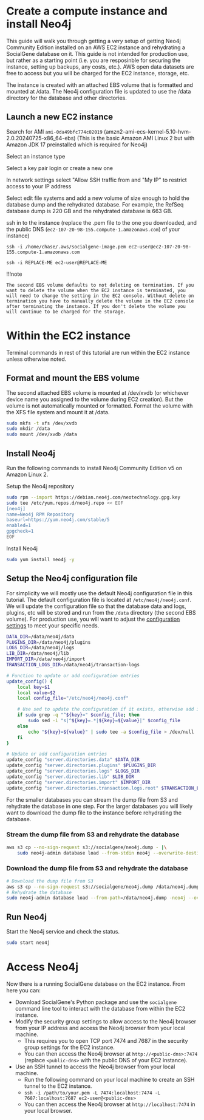 # Create a compute instance and install Neo4j

This guide will walk you through getting a *very* setup of getting Neo4j Community Edition installed on an AWS EC2 instance and rehydrating a SocialGene database on it. This guide is not intended for production use, but rather as a starting point (i.e. you are resposinble for securing the instance, setting up backups, any costs, etc.). AWS open data datasets are free to access but you will be charged for the EC2 instance, storage, etc.

The instance is created with an attached EBS volume that is formatted and mounted at /data. The Neo4j configuration file is updated to use the /data directory for the database and other directories.

## Launch a new EC2 instance

Search for AMI `ami-0da49bfc774c02019`  (amzn2-ami-ecs-kernel-5.10-hvm-2.0.20240725-x86_64-ebs) (This is the basic Amazon AMI Linux 2 but with Amazon JDK 17 preinstalled which is required for Neo4j)

Select an instance type

Select a key pair login or create a new one

In network settings select "Allow SSH traffic from and "My IP" to restrict access to your IP address

Select edit file systems and add a new volume of size enough to hold the database dump and the rehydrated database. For example, the RefSeq database dump is 220 GB and the rehydrated database is 663 GB.

ssh in to the instance (replace the .pem file to the one you downloaded, and the public DNS (`ec2-107-20-98-155.compute-1.amazonaws.com`) of your instance)

`ssh -i /home/chase/.aws/socialgene-image.pem ec2-user@ec2-107-20-98-155.compute-1.amazonaws.com`

`ssh -i REPLACE-ME ec2-user@REPLACE-ME`

!!!note

    The second EBS volume defaults to not deleting on termination. If you want to delete the volume when the EC2 instance is terminated, you will need to change the setting in the EC2 console. Without delete on termination you have to manually delete the volume in the EC2 console after terminating the instance. If you don't delete the volume you will continue to be charged for the storage.

# Within the EC2 instance

Terminal commands in rest of this tutorial are run within the EC2 instance unless otherwise noted.

## Format and mount the EBS volume

The second attached EBS volume is mounted at /dev/xvdb (or whichever device name you assigned to the volume during EC2 creation). But the volume is not automatically mounted or formatted. Format the volume with the XFS file system and mount it at /data.

```bash
sudo mkfs -t xfs /dev/xvdb
sudo mkdir /data
sudo mount /dev/xvdb /data
```

## Install Neo4j

Run the following commands to install Neo4j Community Edition v5 on Amazon Linux 2.


Setup the Neo4j repository
```sh
sudo rpm --import https://debian.neo4j.com/neotechnology.gpg.key
sudo tee /etc/yum.repos.d/neo4j.repo << EOF
[neo4j]
name=Neo4j RPM Repository
baseurl=https://yum.neo4j.com/stable/5
enabled=1
gpgcheck=1
EOF
```

Install Neo4j

```sh
sudo yum install neo4j -y
```

## Setup the Neo4j configuration file

For simplicity we will mostly use the default Neo4j configuration file in this tutorial. The default configuration file is located at `/etc/neo4j/neo4j.conf`. We will update the configuration file so that the database data and logs, plugins, etc will be stored and run from the `/data` directory (the second EBS volume). For production use, you will want to adjust the [configuration settings](https://neo4j.com/docs/operations-manual/current/configuration/configuration-settings/) to meet your specific needs.


```sh
DATA_DIR=/data/neo4j/data
PLUGINS_DIR=/data/neo4j/plugins
LOGS_DIR=/data/neo4j/logs
LIB_DIR=/data/neo4j/lib
IMPORT_DIR=/data/neo4j/import
TRANSACTION_LOGS_DIR=/data/neo4j/transaction-logs

# Function to update or add configuration entries
update_config() {
    local key=$1
    local value=$2
    local config_file="/etc/neo4j/neo4j.conf"

    # Use sed to update the configuration if it exists, otherwise add it
    if sudo grep -q "^${key}=" $config_file; then
        sudo sed -i "s|^${key}=.*|${key}=${value}|" $config_file
    else
        echo "${key}=${value}" | sudo tee -a $config_file > /dev/null
    fi
}

# Update or add configuration entries
update_config "server.directories.data" $DATA_DIR
update_config "server.directories.plugins" $PLUGINS_DIR
update_config "server.directories.logs" $LOGS_DIR
update_config "server.directories.lib" $LIB_DIR
update_config "server.directories.import" $IMPORT_DIR
update_config "server.directories.transaction.logs.root" $TRANSACTION_LOGS_DIR
```

For the smaller databases you can stream the dump file from S3 and rehydrate the database in one step. For the larger databases you will likely want to download the dump file to the instance before rehydrating the database.

### Stream the dump file from S3 and rehydrate the database

```sh
aws s3 cp --no-sign-request s3://socialgene/neo4j.dump - |\
    sudo neo4j-admin database load --from-stdin neo4j --overwrite-destination=trueec2-user/a.conf
```

### Download the dump file from S3 and rehydrate the database

```sh
# Download the dump file from S3
aws s3 cp --no-sign-request s3://socialgene/neo4j.dump /data/neo4j.dump
# Rehydrate the database
sudo neo4j-admin database load --from-path=/data/neo4j.dump -neo4j --overwrite-destination=true
```

## Run Neo4j

Start the Neo4j service and check the status.

```sh
sudo start neo4j
```

# Access Neo4j

Now there is a running SocialGene database on the EC2 instance. From here you can:

- Download SocialGene's Python package and use the `socialgene` command line tool to interact with the database from within the EC2 instance.
- Modify the security group settings to allow access to the Neo4j browser from your IP address and access the Neo4j browser from your local machine.
    - This requires you to open TCP port 7474 and 7687 in the security group settings for the EC2 instance.
    - You can then access the Neo4j browser at `http://<public-dns>:7474` (replace `<public-dns>` with the public DNS of your EC2 instance).
- Use an SSH tunnel to access the Neo4j browser from your local machine.
    - Run the following command on your local machine to create an SSH tunnel to the EC2 instance.
    - `ssh -i /path/to/your.pem -L 7474:localhost:7474 -L 7687:localhost:7687 ec2-user@<public-dns>`
    - You can then access the Neo4j browser at `http://localhost:7474` in your local browser.



